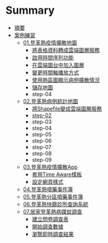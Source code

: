 # Summary

* [摘要](README.md)
* [案例練習](an-li-lian-xi.md)
  * [01.登革熱疫情擴散地圖](ex01/README.md)
    * [將表格資料轉成雲端圖層服務](ex01/step-01.md)
    * [啟用時間序列功能](ex01/step-02.md)
    * [在雲端圖台中加入圖層](ex01/step-03.md)
    * [變更時間軸播放方式](ex01/step-04.md)
    * [使用熱區圖顯示病例擴散情況](ex01/step-05.md)
    * [儲存地圖](ex01/step-06.md)
    * step-04
  * [02.登革熱病例統計地圖](ex02/README.md)
    * [將Shapefile變成雲端圖層服務](ex02/step-01.md)
    * [step-02](ex02/step-02.md)
    * step-03
    * step-04
    * step-05
    * step-06
    * step-07
    * step-08
    * step-09
  * [03.登革熱疫情擴散App](ex03/README.md)
    * [套用Time Aware樣板](ex03/step-01.md)
    * [設定網頁樣式](ex03/step-02.md)
  * [04.登革熱噴藥事件簿](ex04/README.md)
  * [05.登革熱分區噴藥事件簿](ex05/README.md)
  * [06.登革熱快篩診所查詢系統](ex06/README.md)
  * [07.居家登革熱病媒蚊調查](ex07/README.md)
    * [建立問卷調查表](ex07/step-01.md)
    * [開始調查數據](ex07/step-02.md)
    * [瀏覽即時調查結果](ex07/step-03.md)

